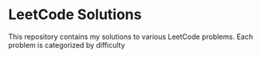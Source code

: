 # LeetCode Solutions

This repository contains my solutions to various LeetCode problems. Each problem is categorized by difficulty

